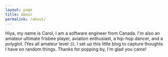 ```yaml
---
layout: page
title: About
permalink: /about/
---
```

Hiya, my name is Carol, I am a software engineer from Canada. I'm also an amateur ultimate frisbee player, aviation enthusiast, a hip-hop dancer, and a polyglot. (Yes all amateur level :)). I set up this little blog to capture thoughts I have on random things. Thanks for popping by, I'm glad you came!   
<!-- 
This is the base Jekyll theme. You can find out more info about customizing your Jekyll theme, as well as basic Jekyll usage documentation at [jekyllrb.com](https://jekyllrb.com/)

You can find the source code for Minima at GitHub:
[jekyll][jekyll-organization] /
[minima](https://github.com/jekyll/minima)

You can find the source code for Jekyll at GitHub:
[jekyll][jekyll-organization] /
[jekyll](https://github.com/jekyll/jekyll)


[jekyll-organization]: https://github.com/jekyll -->
